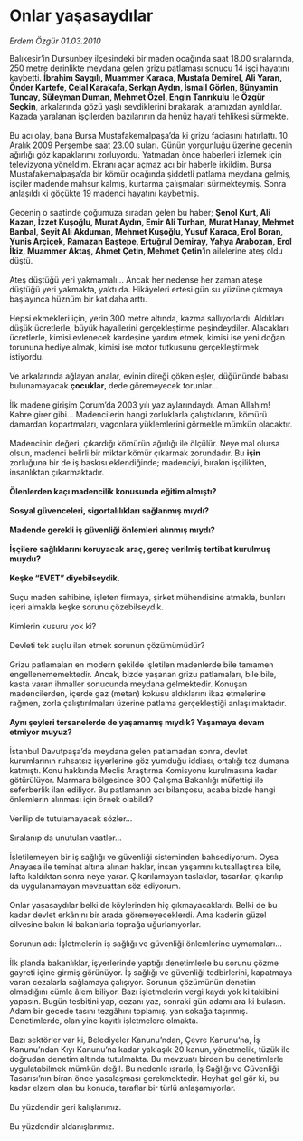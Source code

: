 # Onlar yaşasaydılar

*Erdem Özgür 01.03.2010*

<div class="taraf_structure_2col_1zq">
<div class="margen_n">



 <p>Balıkesir’in Dursunbey ilçesindeki bir maden ocağında saat 18.00 sıralarında, 250 metre derinlikte meydana gelen grizu patlaması sonucu 14 işçi hayatını kaybetti. <b>İbrahim Saygılı, Muammer Karaca, Mustafa Demirel, Ali Yaran, Önder Kartefe, Celal Karakafa, Serkan Aydın, İsmail Görlen, Bünyamin Tuncay, Süleyman Duman, Mehmet Özel, Engin Tanrıkulu </b>ile<b> Özgür Seçkin</b>, arkalarında gözü yaşlı sevdiklerini bırakarak, aramızdan ayrıldılar. Kazada yaralanan işçilerden bazılarının da henüz hayati tehlikesi sürmekte. <br/><br/>Bu acı olay, bana Bursa Mustafakemalpaşa’da ki grizu faciasını hatırlattı. 10 Aralık 2009 Perşembe saat 23.00 suları. Günün yorgunluğu üzerine gecenin ağırlığı göz kapaklarımı zorluyordu. Yatmadan önce haberleri izlemek için televizyona yöneldim. Ekranı açar açmaz acı bir haberle irkildim. Bursa Mustafakemalpaşa’da bir kömür ocağında şiddetli patlama meydana gelmiş, işçiler madende mahsur kalmış, kurtarma çalışmaları sürmekteymiş. Sonra anlaşıldı ki göçükte 19 madenci hayatını kaybetmiş. <br/><br/>Gecenin o saatinde çoğumuza sıradan gelen bu haber; <b>Şenol Kurt, Ali Kazan, İzzet Kuşoğlu, Murat Aydın, Emir Ali Turhan, Murat Hanay, Mehmet Banbal, Seyit Ali Akduman, Mehmet Kuşoğlu, Yusuf Karaca, Erol Boran, Yunis Arçiçek, Ramazan Baştepe, Ertuğrul Demiray, Yahya Arabozan, Erol İkiz, Muammer Aktaş, Ahmet Çetin, Mehmet Çetin</b>’in ailelerine ateş oldu düştü. <br/><br/>Ateş düştüğü yeri yakmamalı... Ancak her nedense her zaman ateşe düştüğü yeri yakmakta, yaktı da. Hikâyeleri ertesi gün su yüzüne çıkmaya başlayınca hüznüm bir kat daha arttı. <br/><br/>Hepsi ekmekleri için, yerin 300 metre altında, kazma sallıyorlardı. Aldıkları düşük ücretlerle, büyük hayallerini gerçekleştirme peşindeydiler. Alacakları ücretlerle, kimisi evlenecek kardeşine yardım etmek, kimisi ise yeni doğan torununa hediye almak, kimisi ise motor tutkusunu gerçekleştirmek istiyordu. <br/><br/>Ve arkalarında ağlayan analar, evinin direği çöken eşler, düğününde babası bulunamayacak <b>çocuklar</b>, dede göremeyecek torunlar... <br/><br/>İlk madene girişim Çorum’da 2003 yılı yaz aylarındaydı. Aman Allahım! Kabre girer gibi... Madencilerin hangi zorluklarla çalıştıklarını, kömürü damardan kopartmaları, vagonlara yüklemlerini görmekle mümkün olacaktır. <br/><br/>Madencinin değeri, çıkardığı kömürün ağırlığı ile ölçülür. Neye mal olursa olsun, madenci belirli bir miktar kömür çıkarmak zorundadır. Bu <b>işin</b> zorluğuna bir de iş baskısı eklendiğinde; madenciyi, bırakın işçilikten, insanlıktan çıkarmaktadır.<b> <br/><br/>Ölenlerden kaçı madencilik konusunda eğitim almıştı? <br/><br/>Sosyal güvenceleri, sigortalılıkları sağlanmış mıydı? <br/><br/>Madende gerekli iş güvenliği önlemleri alınmış mıydı? <br/><br/>İşçilere sağlıklarını koruyacak araç, gereç verilmiş tertibat kurulmuş muydu? <br/><br/>Keşke “EVET” diyebilseydik.</b> <br/><br/>Suçu maden sahibine, işleten firmaya, şirket mühendisine atmakla, bunları içeri almakla keşke sorunu çözebilseydik. <br/><br/>Kimlerin kusuru yok ki? <br/><br/>Devleti tek suçlu ilan etmek sorunun çözümümüdür? <br/><br/>Grizu patlamaları en modern şekilde işletilen madenlerde bile tamamen engellenememektedir. Ancak, bizde yaşanan grizu patlamaları, bile bile, kasta varan ihmaller sonucunda meydana gelmektedir. Konuşan madencilerden, içerde gaz (metan) kokusu aldıklarını ikaz etmelerine rağmen, zorla çalıştırılmaları üzerine patlama gerçekleştiği anlaşılmaktadır. <b><br/><br/>Aynı şeyleri tersanelerde de yaşamamış mıydık? Yaşamaya devam etmiyor muyuz?</b> <br/><br/>İstanbul Davutpaşa’da meydana gelen patlamadan sonra, devlet kurumlarının ruhsatsız işyerlerine göz yumduğu iddiası, ortalığı toz dumana katmıştı. Konu hakkında Meclis Araştırma Komisyonu kurulmasına kadar götürülüyor. Marmara bölgesinde 800 Çalışma Bakanlığı müfettişi ile seferberlik ilan ediliyor. Bu patlamanın acı bilançosu, acaba bizde hangi önlemlerin alınması için örnek olabildi? <br/><br/>Verilip de tutulamayacak sözler... <br/><br/>Sıralanıp da unutulan vaatler... <br/><br/>İşletilemeyen bir iş sağlığı ve güvenliği sisteminden bahsediyorum. Oysa Anayasa ile teminat altına alınan haklar, insan yaşamını kutsallaştırsa bile, lafta kaldıktan sonra neye yarar. Çıkarılamayan taslaklar, tasarılar, çıkarılıp da uygulanamayan mevzuattan söz ediyorum. <br/><br/>Onlar yaşasaydılar belki de köylerinden hiç çıkmayacaklardı. Belki de bu kadar devlet erkânını bir arada göremeyeceklerdi. Ama kaderin güzel cilvesine bakın ki bakanlarla toprağa uğurlanıyorlar. <br/><br/>Sorunun adı: İşletmelerin iş sağlığı ve güvenliği önlemlerine uymamaları... <br/><br/>İlk planda bakanlıklar, işyerlerinde yaptığı denetimlerle bu sorunu çözme gayreti içine girmiş görünüyor. İş sağlığı ve güvenliği tedbirlerini, kapatmaya varan cezalarla sağlamaya çalışıyor. Sorunun çözümünün denetim olmadığını cümle âlem biliyor. Bazı işletmelerin vergi kaydı yok ki takibini yapasın. Bugün tesbitini yap, cezanı yaz, sonraki gün adamı ara ki bulasın. Adam bir gecede tasını tezgâhını toplamış, yan sokağa taşınmış. Denetimlerde, olan yine kayıtlı işletmelere olmakta. <br/><br/>Bazı sektörler var ki, Belediyeler Kanunu’ndan, Çevre Kanunu’na, İş Kanunu’ndan Kıyı Kanunu’na kadar yaklaşık 20 kanun, yönetmelik, tüzük ile doğrudan denetim altında tutulmakta. Bu mevzuatı birden bu denetimlerle uygulatabilmek mümkün değil. Bu nedenle ısrarla, İş Sağlığı ve Güvenliği Tasarısı’nın biran önce yasalaşması gerekmektedir. Heyhat gel gör ki, bu kadar elzem olan bu konuda, taraflar bir türlü anlaşamıyorlar. <br/><br/>Bu yüzdendir geri kalışlarımız. <br/><br/>Bu yüzdendir aldanışlarımız.</p>
<br/>
<br/>
<br/>



<br/>


<div id="taraf_not">
</div>

</div>


</div>
